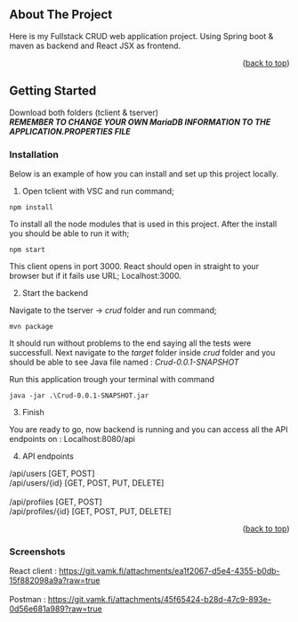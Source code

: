 <!-- ABOUT THE PROJECT -->
## About The Project

Here is my Fullstack CRUD web application project. Using Spring boot & maven as backend and React JSX as frontend.
<br>

<p align="right">(<a href="#readme-top">back to top</a>)</p>

<!-- GETTING STARTED -->
## Getting Started

Download both folders (tclient & tserver) <br>
***REMEMBER TO CHANGE YOUR OWN MariaDB INFORMATION TO THE APPLICATION.PROPERTIES FILE***

### Installation

Below is an example of how you can install and set up this project locally.

1. Open tclient with VSC and run command; 
```
npm install
```
To install all the node modules that is used in this project.
After the install you should be able to run it with; 
```
npm start
```
This client opens in port 3000. React should open in straight to your browser but if it fails use URL; Localhost:3000.

2. Start the backend

Navigate to the tserver -> *crud* folder and run command; 
   ```
   mvn package
   ```
It should run without problems to the end saying all the tests were successfull.
Next navigate to the *target* folder inside *crud* folder and you should be able to see Java file named : 
*Crud-0.0.1-SNAPSHOT*

Run this application trough your terminal with command
   ```
   java -jar .\Crud-0.0.1-SNAPSHOT.jar
   ```

3. Finish

You are ready to go, now backend is running and you can access all the API endpoints on : Localhost:8080/api

4. API endpoints

/api/users [GET, POST] <br>
/api/users/{id} [GET, POST, PUT, DELETE]
<br> </br>
/api/profiles [GET, POST] <br>
/api/profiles/{id} [GET, POST, PUT, DELETE]

<p align="right">(<a href="#readme-top">back to top</a>)</p>

### Screenshots

React client : https://git.vamk.fi/attachments/ea1f2067-d5e4-4355-b0db-15f882098a9a?raw=true
<br></br>
Postman : https://git.vamk.fi/attachments/45f65424-b28d-47c9-893e-0d56e681a989?raw=true

